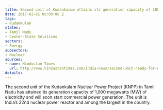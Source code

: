 ```yaml
---
title: Second unit of Kudankulum attains its generation capacity of 1000 MW
date: 2017-02-01 00:00:00 Z
tags:
- Kudankulum
states:
- Tamil Nadu
- Center-State Relations
sectors:
- Energy
subsectors:
- Nuclear
sources:
- name: Hindustan Times
  url: http://www.hindustantimes.com/india-news/second-unit-ready-for-nuclear-power-generation-at-kudankulam/story-J7Uyf9ynuVT4Cq67hreBoM.html
details: 
---
```


The second unit of the Kudankulam Nuclear Power Project (KNPP) in Tamil Nadu has attained its generation capacity of 1,000 megawatts (MW) of electricity and will soon start commercial power generation. The unit is India’s 22nd nuclear power reactor and among the largest in the country.

